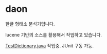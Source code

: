 # daon
한글 형태소 분석기입니다.

lucene 기반의 소스를 활용해서 작업하고 있습니다.

[TestDictionary.java](https://github.com/rasoio/daon/blob/master/src/test/java/daon/analysis/ko/TestDictionary.java) 작업중. JUnit 구동 가능. 

